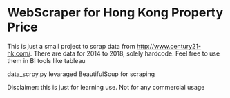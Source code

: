 # WebScraper for Hong Kong Property Price

This is just a small project to scrap data from http://www.century21-hk.com/. There are data for 2014 to 2018, solely hardcode. Feel free to use them in BI tools like tableau

data_scrpy.py levaraged BeautifulSoup for scraping


Disclaimer: this is just for learning use. Not for any commercial usage
